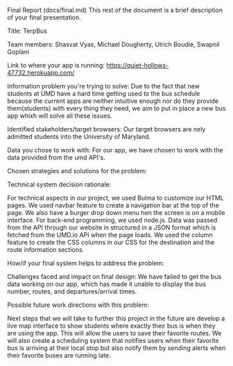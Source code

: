 Final Report (docs/final.md)
This rest of the document is a brief description of your final presentation.

Title: TerpBus

Team members: Shasvat Vyas, Michael Dougherty, Ulrich Boudie, Swapnil Goplani

Link to where your app is running:  https://quiet-hollows-47732.herokuapp.com/

Information problem you're trying to solve: Due to the fact that new students at UMD have a hard time getting used to the bus schedule because the current apps are neither intuitive enough nor do they provide them(students) with every thing they need, we aim to put in place a new bus app whixh will solve all these issues.

Identified stakeholders/target browsers: Our target browsers are nely admitted students into the University of Maryland.

Data you chose to work with: For our app, we have chosen to work with the data provided from the umd API's. 

Chosen strategies and solutions for the problem: 




Technical system decision rationale:

For technical aspects in our project, we used Bulma to customize our HTML pages. We used navbar feature to create a navigation  bar at the top of the page. We also have a burger drop down menu hen the screen is on a mobile interface. For back-end programming, we used node.js. Data was passed from the API through our website in structured in a JSON format which is fetched from the UMD.io API when the page loads. We used the column feature to create the CSS columns in our CSS for the destination and the route information sections. 

How/if your final system helps to address the problem:

Challenges faced and impact on final design: We have failed to get the bus data working on our app, which has made it unable to display the bus number, routes, and departures/arrival times.

Possible future work directions with this problem:

Next steps that we will take to further this project in the future are develop a live map interface to show students where exactly their bus is when they are using the app. This will allow the users to save their favorite routes. We will also create a scheduling system that notifies users when their favorite bus is arriving at their local stop but also notify them by sending alerts when their favorite buses are running late. 